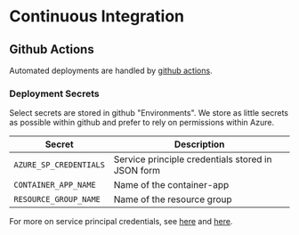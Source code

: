 # Continuous Integration

## Github Actions

Automated deployments are handled by [github actions](https://github.com/DFE-Digital/buy-for-your-school/actions).

### Deployment Secrets

Select secrets are stored in github "Environments". We store as little secrets as possible within github and prefer to rely on permissions within Azure.

|Secret|Description|
|-|-|
|`AZURE_SP_CREDENTIALS`|Service principle credentials stored in JSON form|
|`CONTAINER_APP_NAME`|Name of the container-app|
|`RESOURCE_GROUP_NAME`|Name of the resource group|

For more on service principal credentials, see [here](https://learn.microsoft.com/en-us/azure/developer/github/connect-from-azure?tabs=azure-portal%2Clinux#create-a-service-principal) and [here](https://github.com/marketplace/actions/azure-login#configure-a-service-principal-with-a-secret).
